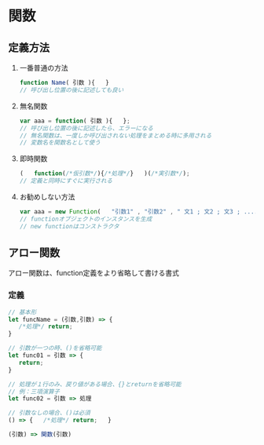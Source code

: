# 関数



## 定義方法

1. 一番普通の方法

   ```javascript
   function Name( 引数 ){   }
   // 呼び出し位置の後に記述しても良い
   ```

2. 無名関数

   ```javascript
   var aaa = function( 引数 ){   };
   // 呼び出し位置の後に記述したら、エラーになる
   // 無名関数は、一度しか呼び出されない処理をまとめる時に多用される
   // 変数名を関数名として使う
   ```

3. 即時関数

   ```javascript
   (   function(/*仮引数*/){/*処理*/}   )(/*実引数*/);
   // 定義と同時にすぐに実行される
   ```

4. お勧めしない方法

   ```javascript
   var aaa = new Function(   "引数1" , "引数2" , " 文1 ; 文2 ; 文3 ; ...... "   );
   // functionオブジェクトのインスタンスを生成
   // new functionはコンストラクタ
   ```



## アロー関数

アロー関数は、function定義をより省略して書ける書式



### 定義

```javascript
// 基本形
let funcName = (引数,引数) => {
   /*処理*/ return;
}

// 引数が一つの時、()を省略可能
let func01 = 引数 => {
   return;
}

// 処理が１行のみ、戻り値がある場合、{}とreturnを省略可能
// 例：三項演算子
let func02 = 引数 => 処理

// 引数なしの場合、()は必須
() => {   /*処理*/ return;   }

(引数) => 関数(引数)
```



















